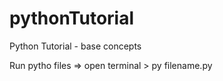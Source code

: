 # pythonTutorial
Python Tutorial - base concepts 

Run pytho files => 
    open terminal 
    > py filename.py